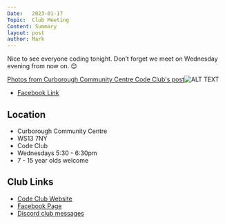 ```yaml
---
Date:   2023-01-17
Topic:  Club Meeting
Content: Summary
layout: post
author: Mark
---
```

Nice to see everyone coding tonight. Don’t forget we meet on Wednesday evening from now on. 😊

[Photos from Curborough Community Centre Code Club's post](https://www.facebook.com/720665616418529/posts/684484416703316)![ALT TEXT](https://scontent.fbhx6-1.fna.fbcdn.net/v/t39.30808-6/326255316_567787868241539_4919635518056413853_n.jpg?stp=cp1_dst-jpg_p720x720&_nc_cat=103&ccb=1-7&_nc_sid=5614bc&_nc_ohc=rKf1ZZ3qwT4AX9qUg6G&_nc_ht=scontent.fbhx6-1.fna&edm=AKK4YLsEAAAA&oh=00_AfC0oxJnAPlVb3VeW0TXUDUnt7bMd5D0ggeTUtRq5NfwhA&oe=652AF472)

* [Facebook Link](https://www.facebook.com/720665616418529/posts/684484416703316)

## Location

* Curborough Community Centre
* WS13 7NY
* Code Club
* Wednesdays 5:30 - 6:30pm
* 7 - 15 year olds welcome

## Club Links

* [Code Club Website](https://lichfield-code-club.github.io/)
* [Facebook Page](https://www.facebook.com/LichfieldCoders)
* [Discord club messages](https://discord.gg/szz6xGK)
